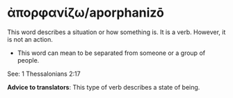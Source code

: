 # ἀπορφανίζω/aporphanizō
This word describes a situation or how something is. It is a verb. However, it is not an action.
* This word can mean to be separated from someone or a group of people.

See: 1 Thessalonians 2:17

**Advice to translators**: This type of verb describes a state of being. 

